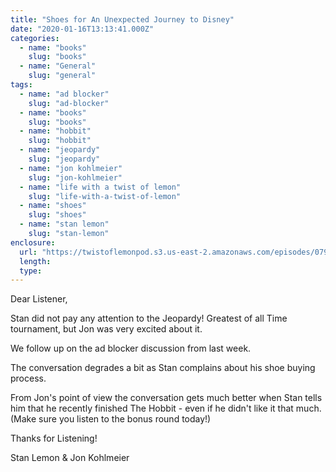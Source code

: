 ```yaml
---
title: "Shoes for An Unexpected Journey to Disney"
date: "2020-01-16T13:13:41.000Z"
categories:
  - name: "books"
    slug: "books"
  - name: "General"
    slug: "general"
tags:
  - name: "ad blocker"
    slug: "ad-blocker"
  - name: "books"
    slug: "books"
  - name: "hobbit"
    slug: "hobbit"
  - name: "jeopardy"
    slug: "jeopardy"
  - name: "jon kohlmeier"
    slug: "jon-kohlmeier"
  - name: "life with a twist of lemon"
    slug: "life-with-a-twist-of-lemon"
  - name: "shoes"
    slug: "shoes"
  - name: "stan lemon"
    slug: "stan-lemon"
enclosure:
  url: "https://twistoflemonpod.s3.us-east-2.amazonaws.com/episodes/079-lwatol-20200116.mp3"
  length:
  type:
---
```


Dear Listener,

Stan did not pay any attention to the Jeopardy! Greatest of all Time tournament, but Jon was very excited about it.

We follow up on the ad blocker discussion from last week.

The conversation degrades a bit as Stan complains about his shoe buying process.

From Jon's point of view the conversation gets much better when Stan tells him that he recently finished The Hobbit - even if he didn't like it that much. (Make sure you listen to the bonus round today!)

Thanks for Listening!

Stan Lemon & Jon Kohlmeier
